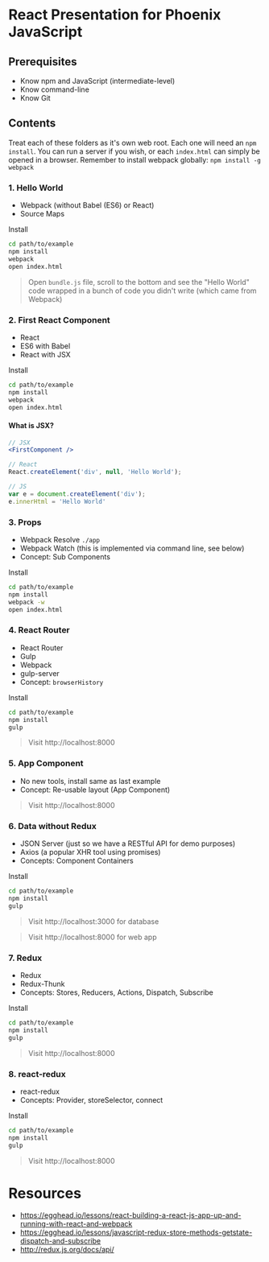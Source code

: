 # React Presentation for Phoenix JavaScript

## Prerequisites

- Know npm and JavaScript (intermediate-level)
- Know command-line
- Know Git

## Contents

Treat each of these folders as it's own web root. Each one will need an `npm install`. You can run a server if you wish, or each `index.html` can simply be opened in a browser. Remember to install webpack globally: `npm install -g webpack`



### 1. Hello World
 - Webpack (without Babel (ES6) or React)
 - Source Maps

Install

```sh
cd path/to/example
npm install
webpack
open index.html
```
> Open `bundle.js` file, scroll to the bottom and see the "Hello World" code wrapped in a bunch of code you didn't write (which came from Webpack)



### 2. First React Component
 - React
 - ES6 with Babel
 - React with JSX


Install

```sh
cd path/to/example
npm install
webpack
open index.html
```

#### What is JSX?

```jsx
// JSX
<FirstComponent />

// React
React.createElement('div', null, 'Hello World');

// JS
var e = document.createElement('div');
e.innerHtml = 'Hello World'
```



### 3. Props
 - Webpack Resolve `./app`
 - Webpack Watch (this is implemented via command line, see below)
 - Concept: Sub Components

Install

```sh
cd path/to/example
npm install
webpack -w
open index.html
```



### 4. React Router
- React Router
- Gulp
 - Webpack
 - gulp-server
- Concept: `browserHistory`

Install

```sh
cd path/to/example
npm install
gulp
```

> Visit http://localhost:8000



### 5. App Component
- No new tools, install same as last example
- Concept: Re-usable layout (App Component)

> Visit http://localhost:8000




### 6. Data without Redux
- JSON Server (just so we have a RESTful API for demo purposes)
- Axios (a popular XHR tool using promises)
- Concepts: Component Containers

Install

```sh
cd path/to/example
npm install
gulp
```

> Visit http://localhost:3000 for database

> Visit http://localhost:8000 for web app




### 7. Redux
- Redux
- Redux-Thunk
- Concepts: Stores, Reducers, Actions, Dispatch, Subscribe

Install

```sh
cd path/to/example
npm install
gulp
```

> Visit http://localhost:8000




### 8. react-redux
- react-redux
- Concepts: Provider, storeSelector, connect

Install

```sh
cd path/to/example
npm install
gulp
```

> Visit http://localhost:8000



# Resources

- https://egghead.io/lessons/react-building-a-react-js-app-up-and-running-with-react-and-webpack
- https://egghead.io/lessons/javascript-redux-store-methods-getstate-dispatch-and-subscribe
- http://redux.js.org/docs/api/
